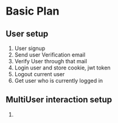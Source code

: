 # Basic Plan

## User setup

1. User signup
2. Send user Verification email
3. Verify User through that mail
4. Login user and store cookie, jwt token
5. Logout current user
6. Get user who is currently logged in

## MultiUser interaction setup

1. 